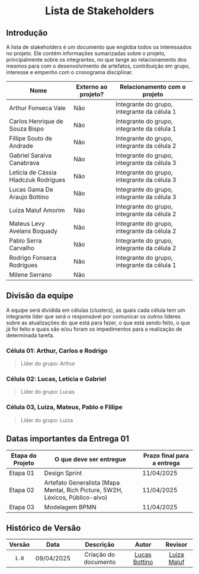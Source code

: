<center>

# __Lista de Stakeholders__

</center>

## __Introdução__

A lista de stakeholders é um documento que engloba todos os interessados no projeto. Ele contém informações sumarizadas sobre o projeto, principalmente sobre os integrantes, no que tange ao relacionamento dos mesmos para com o desenvolvimento de artefatos, contribuição em grupo, interesse e empenho com o cronograma disciplinar.

<center>

| Nome             | Externo ao projeto?   | Relacionamento com o projeto   |
| ---------------- | --------------------- | ------------------------------ |
| Arthur Fonseca Vale | Não | Integrante do grupo, integrante da célula 1 |
| Carlos Henrique de Souza Bispo | Não | Integrante do grupo, integrante da célula 1 |
| Fillipe Souto de Andrade | Não | Integrante do grupo, integrante da célula 2 |
| Gabriel Saraiva Canabrava | Não | Integrante do grupo, integrante da célula 3 |
| Letícia de Cássia Hladczuk Rodrigues | Não | Integrante do grupo, integrante da célula 3 |
| Lucas Gama De Araujo Bottino | Não | Integrante do grupo, integrante da célula 3 |
| Luiza Maluf Amorim | Não | Integrante do grupo, integrante da célula 2 |
| Mateus Levy Avelans Boquady | Não | Integrante do grupo, integrante da célula 2 |
| Pablo Serra Carvalho | Não | Integrante do grupo, integrante da célula 2 |
| Rodrigo Fonseca Rodrigues | Não | Integrante do grupo, integrante da célula 1 |
| Milene Serrano | Não | 

</center>

## __Divisão da equipe__

A equipe será dividida em células (clusters), as quais cada célula tem um integrante líder que será o responsável por comunicar os outros líderes sobre as atualizações do que está para fazer, o que está sendo feito, o que já foi feito e quais são e/ou foram os impedimentos para a realização de determinada tarefa.

### Célula 01: Arthur, Carlos e Rodrigo
> Líder do grupo: Arthur
### Célula 02: Lucas, Letícia e Gabriel
> Líder do grupo: Lucas
### Célula 03, Luiza, Mateus, Pablo e Fillipe
> Líder do grupo: Luiza

## Datas importantes da Entrega 01

| Etapa do Projeto | O que deve ser entregue | Prazo final para a entrega | 
| -----------------|-------------------------|----------------------------|
| Etapa 01         | Design Sprint           | 11/04/2025                 |
| Etapa 02         | Artefato Generalista (Mapa Mental, Rich Picture, 5W2H, Léxicos, Público-alvo)| 11/04/2025 |
| Etapa 03         | Modelagem BPMN | 11/04/2025 |

## Histórico de Versão

| Versão | Data | Descrição | Autor | Revisor
|:-:|:-:|:-:|:-:|:-:|
|`1.0`| 09/04/2025 | Criação do documento| [Lucas Bottino]()| [Luiza Maluf]()|
